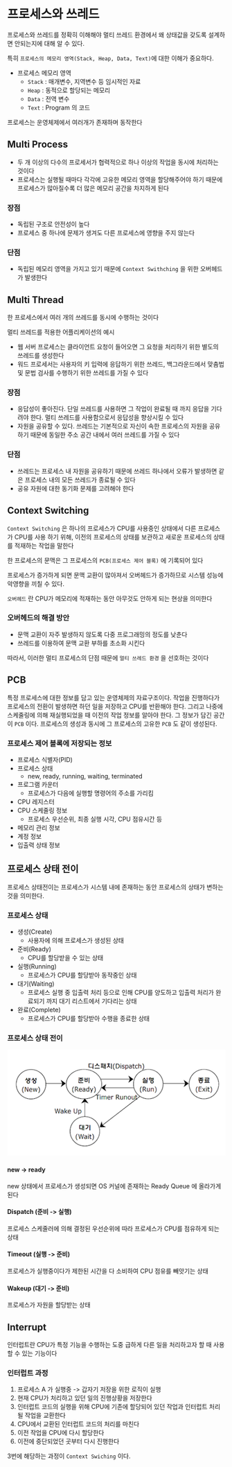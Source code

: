 # 프로세스와 쓰레드

프로세스와 쓰레드를 정확히 이해해야 멀티 쓰레드 환경에서 왜 상태값을 갖도록 설계하면 안되는지에 대해 알 수 있다.

특히 `프로세스의 메모리 영역(Stack, Heap, Data, Text)`에 대한 이해가 중요하다.

- 프로세스 메모리 영역
    - `Stack` : 매개변수, 지역변수 등 임시적인 자료
    - `Heap` : 동적으로 할당되는 메모리
    - `Data` : 전역 변수
    - `Text` : Program 의 코드

프로세스는 운영체제에서 여러개가 존재하며 동작한다

## Multi Process

- 두 개 이상의 다수의 프로세서가 협력적으로 하나 이상의 작업을 동시에 처리하는 것이다
- 프로세스는 실행될 때마다 각각에 고유한 메모리 영역을 할당해주어야 하기 때문에 프로세스가 많아질수록 더 많은 메모리 공간을 차지하게 된다

### 장점

- 독립된 구조로 안전성이 높다
- 프로세스 중 하나에 문제가 생겨도 다른 프로세스에 영향을 주지 않는다

### 단점

- 독립된 메모리 영역을 가지고 있기 때문에 `Context Swithching` 을 위한 오버헤드가 발생한다

## Multi Thread

한 프로세스에서 여러 개의 쓰레드를 동시에 수행하는 것이다

멀티 쓰레드를 적용한 어플리케이션의 예시

- 웹 서버 프로세스는 클라이언트 요청이 들어오면 그 요청을 처리하기 위한 별도의 쓰레드를 생성한다
- 워드 프로세서는 사용자의 키 입력에 응답하기 위한 쓰레드, 백그라운드에서 맞춤법 및 문법 검사를 수행하기 위한 쓰레드를 가질 수 있다

### 장점

- 응답성이 좋아진다. 단일 쓰레드를 사용하면 그 작업이 완료될 때 까지 응답을 기다려야 한다. 멀티 쓰레드를 사용함으로서 응답성을 향상시킬 수 있다
- 자원을 공유할 수 있다. 쓰레드는 기본적으로 자신이 속한 프로세스의 자원을 공유하기 때문에 동일한 주소 공간 내에서 여러 쓰레드를 가질 수 있다

### 단점

- 쓰레드는 프로세스 내 자원을 공유하기 때문에 쓰레드 하나에서 오류가 발생하면 같은 프로세스 내의 모든 쓰레드가 종료될 수 있다
- 공유 자원에 대한 동기화 문제를 고려해야 한다

## Context Switching

`Context Switching` 은 하나의 프로세스가 CPU를 사용중인 상태에서 다른 프로세스가 CPU를 사용 하기 위해, 이전의 프로세스의 상태를 보관하고 새로운 프로세스의 상태를 적재하는 작업을 말한다

한 프로세스의 문맥은 그 프로세스의 `PCB(프로세스 제어 블록)` 에 기록되어 있다

프로세스가 증가하게 되면 문맥 교환이 많아져서 오버헤드가 증가하므로 시스템 성능에 악영향을 끼칠 수 있다.

`오버헤드` 란 CPU가 메모리에 적재하는 동안 아무것도 안하게 되는 현상을 의미한다

### 오버헤드의 해결 방안

- 문맥 교환이 자주 발생하지 않도록 다중 프로그래밍의 정도를 낮춘다
- 쓰레드를 이용하여 문맥 교환 부하를 초소화 시킨다

따라서, 이러한 멀티 프로세스의 단점 때문에 `멀티 쓰레드 환경` 을 선호하는 것이다

## PCB

특정 프로세스에 대한 정보를 담고 있는 운영체제의 자료구조이다. 작업을 진행하다가 프로세스의 전환이 발생하면 하던 일을 저장하고 CPU를 반환해야 한다. 그리고 나중에 스케줄링에 의해 재실행되었을 때 이전의 작업
정보를 알아야 한다. 그 정보가 담긴 공간이 `PCB` 이다. 프로세스의 생성과 동시에 그 프로세스의 고유한 `PCB` 도 같이 생성된다.

### 프로세스 제어 블록에 저장되는 정보

- 프로세스 식별자(PID)
- 프로세스 상태
    - new, ready, running, waiting, terminated
- 프로그램 카운터
    - 프로세스가 다음에 실행할 명령어의 주소를 가리킴
- CPU 레지스터
- CPU 스케줄링 정보
    - 프로세스 우선순위, 최종 실행 시각, CPU 점유시간 등
- 메모리 관리 정보
- 계정 정보
- 입출력 상태 정보

## 프로세스 상태 전이

프로세스 상태전이는 프로세스가 시스템 내에 존재하는 동안 프로세스의 상태가 변하는 것을 의미한다.

### 프로세스 상태

- 생성(Create)
    - 사용자에 의해 프로세스가 생성된 상태
- 준비(Ready)
    - CPU를 할당받을 수 있는 상태
- 실행(Running)
    - 프로세스가 CPU를 할당받아 동작중인 상태
- 대기(Waiting)
    - 프로세스 실행 중 입출력 처리 등으로 인해 CPU를 양도하고 입출력 처리가 완료되기 까지 대기 리스트에서 기다리는 상태
- 완료(Complete)
    - 프로세스가 CPU를 할당받아 수행을 종료한 상태

### 프로세스 상태 전이

![프로세스상태전이](프로세스와스레드/프로세스상태전이.png)

#### new -> ready

new 상태에서 프로세스가 생성되면 OS 커널에 존재하는 Ready Queue 에 올라가게 된다

#### Dispatch (준비 -> 실행)

프로세스 스케줄러에 의해 결정된 우선순위에 따라 프로세스가 CPU를 점유하게 되는 상태

#### Timeout (실행 -> 준비)

프로세스가 실행중이다가 제한된 시간을 다 소비하여 CPU 점유를 빼앗기는 상태

#### Wakeup (대기 -> 준비)

프로세스가 자원을 할당받는 상태

## Interrupt

인터럽트란 CPU가 특정 기능을 수행하는 도중 급하게 다른 일을 처리하고자 할 때 사용할 수 있는 기능이다

### 인터럽트 과정

1. 프로세스 A 가 실행중 -> 갑자기 저장을 위한 로직이 실행
2. 현재 CPU가 처리하고 있던 일의 진행상황을 저장한다
3. 인터럽트 코드의 실행을 위해 CPU에 기존에 할당되어 있던 작업과 인터럽트 처리 될 작업을 교환한다
4. CPU에서 교환된 인터럽트 코드의 처리를 마친다
5. 이전 작업을 CPU에 다시 할당한다
6. 이전에 중단되었던 곳부터 다시 진행한다

3번에 해당하는 과정이 `Context Swiching` 이다.



